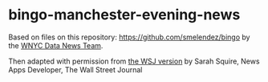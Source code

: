 # bingo-manchester-evening-news

Based on files on this repository: https://github.com/smelendez/bingo by the <a href="http://datanews.wnyc.org" target="_blank">WNYC Data News Team</a>.

Then adapted with permission from [the WSJ version](http://graphics.wsj.com/oscar-bingo-2015/) by Sarah Squire, News Apps Developer, The Wall Street Journal 
